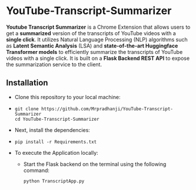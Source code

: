 # YouTube-Transcript-Summarizer
**Youtube Transcript Summarizer** is a Chrome Extension that allows users to get a **summarized** version of the transcripts of YouTube videos with a **single click**. It utilizes Natural Language Processing (NLP) algorithms such as **Latent Semantic Analysis** (LSA) and **state-of-the-art Huggingface Transformer models** to efficiently summarize the transcripts of YouTube videos with a single click. It is built on a **Flask Backend REST API** to expose the summarization service to the client.
## Installation
- Clone this repository to your local machine:
- 
  ```
  git clone https://github.com/Mrpradhanji/YouTube-Transcript-Summarizer
  cd YouTube-Transcript-Summarizer
  ```
- Next, install the dependencies:
- 
  ```
  pip install -r Requirements.txt
  ```
- To execute the Application locally:
  - Start the Flask backend on the terminal using the following command:
    
    ```
    python TranscriptApp.py
    ```

